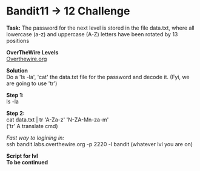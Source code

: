 # Bandit11 -> 12 Challenge
**Task:**
The password for the next level is stored in the file data.txt, where all lowercase (a-z) and uppercase (A-Z) letters have been rotated by 13 positions

**OverTheWire Levels**
<br>
[Overthewire.org](https://overthewire.org/wargames/bandit/bandit12.html)

**Solution**
<br>
Do a 'ls -la', 'cat' the data.txt file for the password and decode it. (Fyi, we are going to use 'tr')

**Step 1:**
<br>
ls -la

**Step 2:**
<br>
cat data.txt | tr 'A-Za-z' 'N-ZA-Mn-za-m'
<br>
('tr' A translate cmd)

*Fast way to logining in:*
<br>
ssh bandit.labs.overthewire.org -p 2220 -l bandit (whatever lvl you are on)

**Script for lvl**
<br>
**To be continued**
